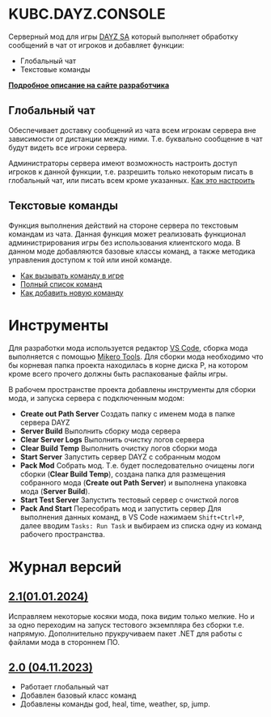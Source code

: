 # KUBC.DAYZ.CONSOLE
Серверный мод для игры [DAYZ SA](https://dayz.com/) который выполняет обработку сообщений в чат от игроков и добавляет функции:
- Глобальный чат
- Текстовые команды

**[Подробное описание на сайте разработчика](https://kubcoder.ru/dayz/console/index)**

## Глобальный чат
Обеспечивает доставку сообщений из чата всем игрокам сервера вне зависимости от дистанции между ними. Т.е. буквально сообщение в чат будут видеть все игроки сервера. 

Администраторы сервера имеют возможность настроить доступ игроков к данной функции, т.е. разрешить только некоторым писать в глобальный чат, или писать всем кроме указанных. [Как это настроить](https://kubcoder.ru/dayz/console/settings/globalchat)

## Текстовые команды
Функция выполнения действий на стороне сервера по текстовым командам из чата. Данная функция может реализовать функционал администрирования игры без использования клиентского мода. В данном моде добавляются базовые классы команд, а также методика управления доступом к той или иной команде. 
- [Как вызывать команду в игре](https://kubcoder.ru/dayz/console/cmd/format)
- [Полный список команд](https://kubcoder.ru/dayz/console/cmd/)
- [Как добавить новую команду](https://kubcoder.ru/dayz/console/cmd/moding)


# Инструменты
Для разработки мода используется редактор [VS Code](https://code.visualstudio.com/), сборка мода выполняется с помощью [Mikero Tools](https://mikero.bytex.digital/Downloads). Для сборки мода необходимо что бы корневая папка проекта находилась в корне диска P, на котором кроме всего прочего должны быть распакованые файлы игры.

В рабочем пространстве проекта добавлены инструменты для сборки мода, и запуска сервера с подключенным модом:
- **Create out Path Server** Создать папку с именем мода в папке сервера DAYZ
- **Server Build** Выполнить сборку мода сервера
- **Clear Server Logs** Выполнить очистку логов сервера
- **Clear Build Temp** Выполнить очистку логов сборки мода
- **Start Server** Запустить сервер DAYZ с собранным модом
- **Pack Mod** Собрать мод. Т.е. будет последовательно очищены логи сборки (**Clear Build Temp**), создана папка для размещения собранного мода (**Create out Path Server**) и выполнена упаковка мода (**Server Build**).
- **Start Test Server** Запустить тестовый сервер с очисткой логов
- **Pack And Start** Пересобрать мод и запустить сервер
Для выполнения данных команд, в VS Code нажимаем `Shift+Ctrl+P`, далее вводим `Tasks: Run Task` и выбираем из списка одну из команд рабочего пространства.

# Журнал версий

## [2.1(01.01.2024)](https://github.com/kubcoder/KUBC.DAYZ.CONSOLE/releases/tag/2.1)
Исправляем некоторые косяки мода, пока видим только мелкие. Но и за одно переходим на запуск тестового экземпляра без сборки т.е. напрямую.
Дополнительно прукручиваем пакет .NET для работы с файлами мода в стороннем ПО.
## [2.0 (04.11.2023)](https://github.com/kubcoder/KUBC.DAYZ.CONSOLE/releases/tag/2.0)
- Работает глобальный чат
- Добавлен базовый класс команд
- Добавлены команды god, heal, time, weather, sp, jump.
